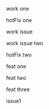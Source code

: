 work one

hotFix one

work issue

work issue two

hotFix two

feat one

feat two

feat three

issue1

